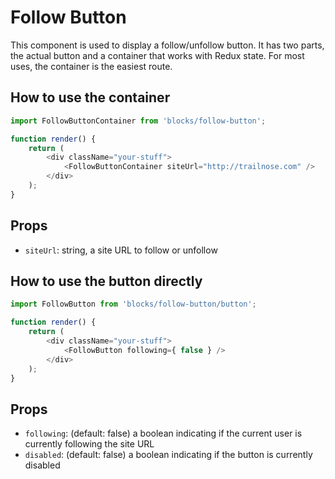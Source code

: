# Follow Button

This component is used to display a follow/unfollow button.
It has two parts, the actual button and a container that works with Redux state.
For most uses, the container is the easiest route.

## How to use the container

```js
import FollowButtonContainer from 'blocks/follow-button';

function render() {
	return (
		<div className="your-stuff">
			<FollowButtonContainer siteUrl="http://trailnose.com" />
		</div>
	);
}
```

## Props

- `siteUrl`: string, a site URL to follow or unfollow

## How to use the button directly

```js
import FollowButton from 'blocks/follow-button/button';

function render() {
	return (
		<div className="your-stuff">
			<FollowButton following={ false } />
		</div>
	);
}
```

## Props

- `following`: (default: false) a boolean indicating if the current user is currently following the site URL
- `disabled`: (default: false) a boolean indicating if the button is currently disabled
